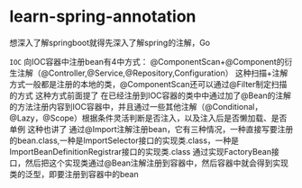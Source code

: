 # learn-spring-annotation
想深入了解springboot就得先深入了解spring的注解，Go

`IOC`
向IOC容器中注册bean有4中方式：
@ComponentScan+@Component的衍生注解（@Controller,@Service,@Repository,Configuration）
这种扫描+注解方式一般都是注册的本地的类，@ComponentScan还可以通过@Filter制定扫描的方式
这种方式前面提了
在已经注册到IOC容器的类中中通过加了@Bean的注解的方法注册内容到IOC容器中，并且通过一些其他注解（@Conditional，@Lazy，@Scope）根据条件灵活判断是否注入，以及注入后是否懒加载、是否单例
这种也讲了
通过@Import注解注册bean，它有三种情况，一种直接写要注册的bean.class,一种是ImportSelector接口的实现类.class，一种是ImportBeanDefinitionRegistrar接口的实现类.class
通过实现FactoryBean接口，然后把这个实现类通过@Bean注解注册到容器中，然后容器中就会得到实现类的泛型，即要注册到容器中的bean
